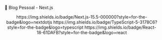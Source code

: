 🚀 Blog Pessoal - Next.js

<div align="center">
https://img.shields.io/badge/Next.js-15.5-000000?style=for-the-badge&logo=nextdotjs
https://img.shields.io/badge/TypeScript-5-3178C6?style=for-the-badge&logo=typescript
https://img.shields.io/badge/React-18-61DAFB?style=for-the-badge&logo=react

</div>
